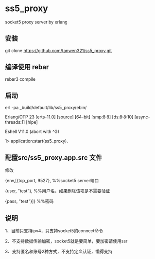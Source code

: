 # ss5_proxy
socket5 proxy server by erlang


## 安装

git clone https://github.com/tanwen321/ss5_proxy.git

## 编译使用 rebar

rebar3 compile


## 启动

erl -pa _build/default/lib/ss5_proxy/ebin/

Erlang/OTP 23 [erts-11.0] [source] [64-bit] [smp:8:8] [ds:8:8:10] [async-threads:1] [hipe]

Eshell V11.0  (abort with ^G)

1> application:start(ss5_proxy).


## 配置src/ss5_proxy.app.src 文件

修改

  {env,[{tcp_port, 9527},                   %%socket5 server端口
  
  {user, "test"},                          %%用户名，如果删除该项是不需要验证
  
  {pass, "test"}]}                          %%密码
 
## 说明

1、目前只支持ipv4，只支持socket5的connect命令

2、不支持数据传输加密，socket5就是要简单，要加密请使用ssr

3、支持匿名和账号2种方式，不支持定义认证，懒得支持




